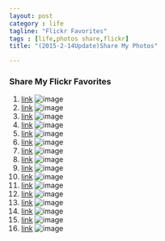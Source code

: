 ```yaml
---
layout: postcategory : life 
tagline: "Flickr Favorites"
tags : [life,photos share,flickr] 
title: "(2015-2-14Update)Share My Photos"

---
```

### Share My Flickr Favorites  

1. [link](https://www.flickr.com/photos/eagisme/16515618612/)
![image](http://c4.staticflickr.com/8/7290/16515618612_82508435c5_h.jpg)2. [link](https://www.flickr.com/photos/eagisme/15835043424/in/photostream/)
![image](http://c2.staticflickr.com/8/7296/15835043424_85c778f345_h.jpg)3. [link](https://www.flickr.com/photos/eagisme/16385516411/in/photostream/)
![image](http://c1.staticflickr.com/9/8680/16385516411_ee3cc43df7_h.jpg)4. [link](https://www.flickr.com/photos/eagisme/16333996925/in/photostream/)
![image](http://c2.staticflickr.com/8/7506/16333996925_4d3f24815f_h.jpg)5. [link](https://www.flickr.com/photos/eagisme/16127763269/in/photostream/)
![image](http://c2.staticflickr.com/8/7548/16127763269_a541da9d76_h.jpg)6. [link](https://www.flickr.com/photos/eagisme/16229032846/in/photostream/)
![image](http://c2.staticflickr.com/8/7528/16229032846_c994d1c31d_h.jpg)7. [link](https://www.flickr.com/photos/eagisme/15585403468/in/photostream/)
![image](http://c2.staticflickr.com/8/7534/15585403468_3c04af0275_h.jpg)8. [link](https://www.flickr.com/photos/eagisme/15570345467/in/photostream/)
![image](http://c2.staticflickr.com/6/5610/15570345467_d24a5317e5_h.jpg)9. [link](https://www.flickr.com/photos/eagisme/15558106140/in/photostream/)
![image](http://c2.staticflickr.com/4/3949/15558106140_bd68089375_h.jpg)10. [link](https://www.flickr.com/photos/eagisme/15122980734/in/photostream/)
![image](http://c2.staticflickr.com/8/7461/15122980734_28f169aed1_h.jpg)11. [link](https://www.flickr.com/photos/eagisme/15292798818/in/photostream/)
![image](http://c2.staticflickr.com/4/3930/15292798818_c7df86868a_h.jpg)12. [link](https://www.flickr.com/photos/eagisme/15408981395/in/photostream/)
![image](http://c2.staticflickr.com/4/3927/15408981395_d47d54f3cf_h.jpg)13. [link](https://www.flickr.com/photos/eagisme/15404538391/in/photostream/)
![image](http://c2.staticflickr.com/4/3931/15404538391_e84245bf93_h.jpg)14. [link](https://www.flickr.com/photos/eagisme/15384684706/in/photostream/)
![image](http://c2.staticflickr.com/4/3929/15384684706_a95031fdb6_h.jpg)15. [link](https://www.flickr.com/photos/eagisme/15209290296/in/photostream/)
![image](http://c2.staticflickr.com/4/3923/15209290296_b656fe2aab_h.jpg)16. [link](https://www.flickr.com/photos/eagisme/14881420651/in/photostream/)
![image](http://c2.staticflickr.com/6/5566/14881420651_c30bf506cf_h.jpg)